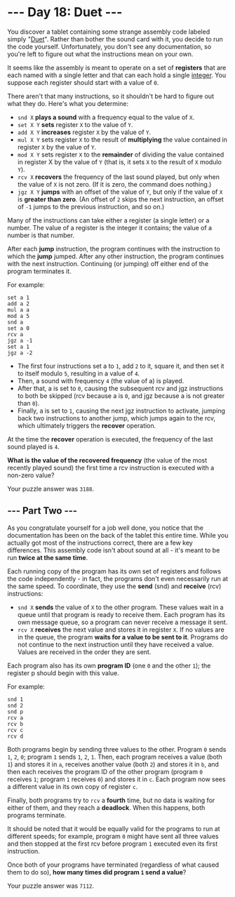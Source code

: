 # --- Day 18: Duet ---

You discover a tablet containing some strange assembly code labeled simply "[Duet][1]". Rather than bother the sound card with it, you decide to run the code yourself. Unfortunately, you don't see any documentation, so you're left to figure out what the instructions mean on your own.

It seems like the assembly is meant to operate on a set of **registers** that are each named with a single letter and that can each hold a single [integer][2]. You suppose each register should start with a value of `0`.

There aren't that many instructions, so it shouldn't be hard to figure out what they do. Here's what you determine:

* `snd X` **plays a sound** with a frequency equal to the value of `X`.
* `set X Y` **sets** register `X` to the value of `Y`.
* `add X Y` **increases** register `X` by the value of `Y`.
* `mul X Y` sets register `X` to the result of **multiplying** the value contained in register `X` by the value of `Y`.
* `mod X Y` sets register `X` to the **remainder** of dividing the value contained in register X by the value of `Y` (that is, it sets `X` to the result of `X` modulo `Y`).
* `rcv X` **recovers** the frequency of the last sound played, but only when the value of `X` is not zero. (If it is zero, the command does nothing.)
* `jgz X Y` **jumps** with an offset of the value of `Y`, but only if the value of `X` is **greater than zero**. (An offset of `2` skips the next instruction, an offset of `-1` jumps to the previous instruction, and so on.)

Many of the instructions can take either a register (a single letter) or a number. The value of a register is the integer it contains; the value of a number is that number.

After each **jump** instruction, the program continues with the instruction to which the **jump** jumped. After any other instruction, the program continues with the next instruction. Continuing (or jumping) off either end of the program terminates it.

For example:

```
set a 1
add a 2
mul a a
mod a 5
snd a
set a 0
rcv a
jgz a -1
set a 1
jgz a -2
```

* The first four instructions set a to `1`, add `2` to it, square it, and then set it to itself modulo `5`, resulting in a value of `4`.
* Then, a sound with frequency `4` (the value of a) is played.
* After that, a is set to `0`, causing the subsequent rcv and jgz instructions to both be skipped (rcv because a is `0`, and jgz because a is not greater than `0`).
* Finally, a is set to `1`, causing the next jgz instruction to activate, jumping back two instructions to another jump, which jumps again to the rcv, which ultimately triggers the **recover** operation.

At the time the **recover** operation is executed, the frequency of the last sound played is `4`.

**What is the value of the recovered frequency** (the value of the most recently played sound) the first time a rcv instruction is executed with a non-zero value?

Your puzzle answer was `3188`.

## --- Part Two ---

As you congratulate yourself for a job well done, you notice that the documentation has been on the back of the tablet this entire time. While you actually got most of the instructions correct, there are a few key differences. This assembly code isn't about sound at all - it's meant to be run **twice at the same time**.

Each running copy of the program has its own set of registers and follows the code independently - in fact, the programs don't even necessarily run at the same speed. To coordinate, they use the **send** (snd) and **receive** (rcv) instructions:

* `snd X` **sends** the value of `X` to the other program. These values wait in a queue until that program is ready to receive them. Each program has its own message queue, so a program can never receive a message it sent.
* `rcv X` **receives** the next value and stores it in register `X`. If no values are in the queue, the program **waits for a value to be sent to it**. Programs do not continue to the next instruction until they have received a value. Values are received in the order they are sent.

Each program also has its own **program ID** (one `0` and the other `1`); the register p should begin with this value.

For example:

```
snd 1
snd 2
snd p
rcv a
rcv b
rcv c
rcv d
```

Both programs begin by sending three values to the other. Program `0` sends `1`, `2`, `0`; program `1` sends `1`, `2`, `1`. Then, each program receives a value (both `1`) and stores it in `a`, receives another value (both `2`) and stores it in `b`, and then each receives the program ID of the other program (program `0` receives `1`; program `1` receives `0`) and stores it in `c`. Each program now sees a different value in its own copy of register `c`.

Finally, both programs try to `rcv` a **fourth** time, but no data is waiting for either of them, and they reach a **deadlock**. When this happens, both programs terminate.

It should be noted that it would be equally valid for the programs to run at different speeds; for example, program `0` might have sent all three values and then stopped at the first rcv before program `1` executed even its first instruction.

Once both of your programs have terminated (regardless of what caused them to do so), **how many times did program `1` send a value**?

Your puzzle answer was `7112`.

[1]: https://en.wikipedia.org/wiki/Duet
[2]: https://en.wikipedia.org/wiki/Integer